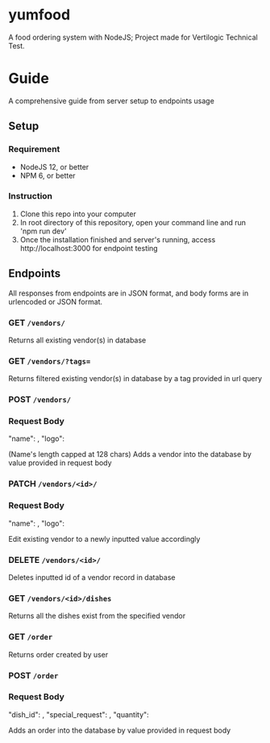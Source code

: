 # yumfood
A food ordering system with NodeJS; Project made for Vertilogic Technical Test.

# Guide
A comprehensive guide from server setup to endpoints usage

## Setup
### Requirement
- NodeJS 12, or better
- NPM 6, or better

### Instruction
1. Clone this repo into your computer
2. In root directory of this repository, open your command line and run 'npm run dev'
3. Once the installation finished and server's running, access http://localhost:3000 for endpoint testing

## Endpoints
All responses from endpoints are in JSON format, and body forms are in urlencoded or JSON format.

### GET `/vendors/`
Returns all existing vendor(s) in database

### GET `/vendors/?tags=`
Returns filtered existing vendor(s) in database by a tag provided in url query

### POST `/vendors/`
### Request Body
>
  "name": <string>,
  "logo": <string>
>
(Name's length capped at 128 chars)
Adds a vendor into the database by value provided in request body
  
### PATCH `/vendors/<id>/`
### Request Body
>
  "name": <string>,
  "logo": <string>
>
Edit existing vendor to a newly inputted value accordingly
  
### DELETE `/vendors/<id>/`
Deletes inputted id of a vendor record in database

### GET `/vendors/<id>/dishes`
Returns all the dishes exist from the specified vendor

### GET `/order`
Returns order created by user

### POST `/order`
### Request Body
>
  "dish_id": <integer>,
  "special_request": <string>,
  "quantity": <integer>
>
Adds an order into the database by value provided in request body
